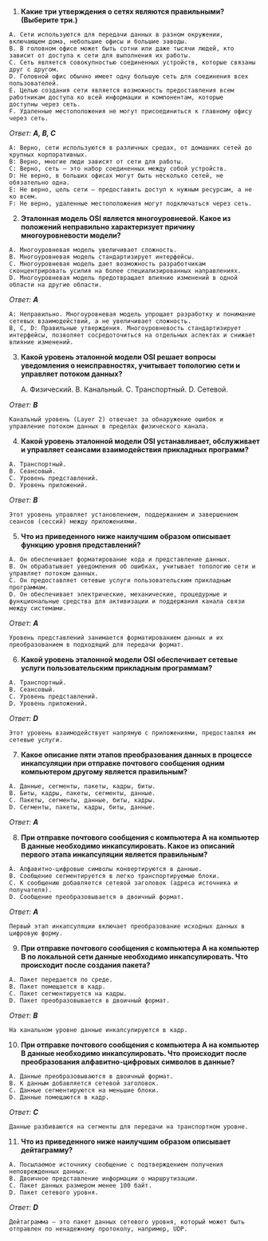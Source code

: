 
1. **Какие три утверждения о сетях являются правильными? (Выберите три.)**
```
A. Сети используются для передачи данных в разном окружении,
включающем дома, небольшие офисы и большие заводы.
B. В головном офисе может быть сотни или даже тысячи людей, кто
зависит от доступа к сети для выполнения их работы.
C. Сеть является совокупностью соединенных устройств, которые связаны
друг с другом.
D. Головной офис обычно имеет одну большую сеть для соединения всех
пользователей.
E. Целью создания сети является возможность предоставления всем
работникам доступа ко всей информации и компонентам, которые
доступны через сеть.
F. Удаленные местоположения не могут присоединиться к главному офису
через сеть.
```

_Ответ:_ ***A, B, C***

    A: Верно, сети используются в различных средах, от домашних сетей до крупных корпоративных.
    B: Верно, многие люди зависят от сети для работы.
    C: Верно, сеть — это набор соединенных между собой устройств.
    D: Не верно, в больших офисах могут быть несколько сетей, не обязательно одна.
    E: Не верно, цель сети — предоставить доступ к нужным ресурсам, а не ко всем.
    F: Не верно, удаленные местоположения могут подключаться через сеть.



2. **Эталонная модель OSI является многоуровневой. Какое из положений
неправильно характеризует причину многоуровневости модели?**
```
A. Многоуровневая модель увеличивает сложность.
B. Многоуровневая модель стандартизирует интерфейсы.
C. Многоуровневая модель дает возможность разработчикам
сконцентрировать усилия на более специализированных направлениях.
D. Многоуровневая модель предотвращает влияние изменений в одной
области на другие области.
```
_Ответ:_ ***A***

    A: Неправильно. Многоуровневая модель упрощает разработку и понимание сетевых взаимодействий, а не увеличивает сложность.
    B, C, D: Правильные утверждения. Многоуровневость стандартизирует интерфейсы, позволяет сосредоточиться на отдельных аспектах и снижает влияние изменений.


3. **Какой уровень эталонной модели OSI решает вопросы уведомления о
неисправностях, учитывает топологию сети и управляет потоком данных?**

    A. Физический.
    B. Канальный.
    C. Транспортный.
    D. Сетевой.

_Ответ:_ ***B***

    Канальный уровень (Layer 2) отвечает за обнаружение ошибок и управление потоком данных в пределах физического канала.


4. **Какой уровень эталонной модели OSI устанавливает, обслуживает и
управляет сеансами взаимодействия прикладных программ?**
```
A. Транспортный.
B. Сеансовый.
C. Уровень представлений.
D. Уровень приложений.
```
_Ответ:_ ***B***

    Этот уровень управляет установлением, поддержанием и завершением сеансов (сессий) между приложениями.


5. **Что из приведенного ниже наилучшим образом описывает функцию уровня
представлений?**
```
A. Он обеспечивает форматирование кода и представление данных.
B. Он обрабатывает уведомления об ошибках, учитывает топологию сети и
управляет потоком данных.
C. Он предоставляет сетевые услуги пользовательским прикладным
программам.
D. Он обеспечивает электрические, механические, процедурные и
функциональные средства для активизации и поддержания канала связи
между системами.
```
_Ответ:_ ***A***

    Уровень представлений занимается форматированием данных и их преобразованием в подходящий для передачи формат.


6. **Какой уровень эталонной модели OSI обеспечивает сетевые услуги
пользовательским прикладным программам?**
```
A. Транспортный.
B. Сеансовый.
C. Уровень представлений.
D. Уровень приложений.
```
_Ответ:_ ***D***

    Этот уровень взаимодействует напрямую с приложениями, предоставляя им сетевые услуги.


7. **Какое описание пяти этапов преобразования данных в процессе
инкапсуляции при отправке почтового сообщения одним компьютером
другому является правильным?**
```
A. Данные, сегменты, пакеты, кадры, биты.
B. Биты, кадры, пакеты, сегменты, данные.
C. Пакеты, сегменты, данные, биты, кадры.
D. Сегменты, пакеты, кадры, биты, данные.
```
_Ответ:_ ***A***



8. **При отправке почтового сообщения с компьютера А на компьютер В
данные необходимо инкапсулировать. Какое из описаний первого этапа
инкапсуляции является правильным?**
```
A. Алфавитно-цифровые символы конвертируются в данные.
B. Сообщение сегментируется в легко транспортируемые блоки.
C. К сообщению добавляется сетевой заголовок (адреса источника и
получателя).
D. Сообщение преобразовывается в двоичный формат.
```
_Ответ:_ ***A***

    Первый этап инкапсуляции включает преобразование исходных данных в цифровую форму.


9. **При отправке почтового сообщения с компьютера А на компьютер В по
локальной сети данные необходимо инкапсулировать. Что происходит после
создания пакета?**
```
A. Пакет передается по среде.
B. Пакет помещается в кадр.
C. Пакет сегментируется на кадры.
D. Пакет преобразовывается в двоичный формат.
```
_Ответ:_ ***B***

    На канальном уровне данные инкапсулируются в кадр.


10. **При отправке почтового сообщения с компьютера А на компьютер В
данные необходимо инкапсулировать. Что происходит после преобразования
алфавитно-цифровых символов в данные?**
```
A. Данные преобразовываются в двоичный формат.
B. К данным добавляется сетевой заголовок.
C. Данные сегментируются на меньшие блоки.
D. Данные помещаются в кадр.
```
_Ответ:_ ***C***

    Данные разбиваются на сегменты для передачи на транспортном уровне.


11. **Что из приведенного ниже наилучшим образом описывает дейтаграмму?**
```
A. Посылаемое источнику сообщение с подтверждением получения
неповрежденных данных.
B. Двоичное представление информации о маршрутизации.
C. Пакет данных размером менее 100 байт.
D. Пакет сетевого уровня.
```
_Ответ:_ ***D***

    Дейтаграмма — это пакет данных сетевого уровня, который может быть отправлен по ненадежному протоколу, например, UDP.